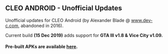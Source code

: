 ## CLEO ANDROID - Unofficial Updates
Unofficial updates for CLEO Android (by Alexander Blade @ www.dev-c.com, abandoned in 2016).

Current build **(15 Dec 2019)** adds support for **GTA III v1.8 & Vice City v1.09.**

#### Pre-built APKs are available [here](https://mega.nz/#F!rqg0mQDJ!XhZPrSY0u5DmzuWHkYslBA).
